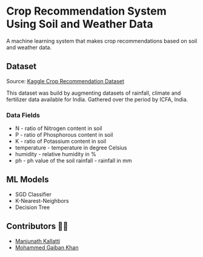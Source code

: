 # Crop Recommendation System Using Soil and Weather Data

A machine learning system that makes crop recommendations based on soil and weather data.

## Dataset

Source: [Kaggle Crop Recommendation Dataset](https://www.kaggle.com/datasets/siddharthss/crop-recommendation-dataset?resource=download)

This dataset was build by augmenting datasets of rainfall, climate and fertilizer data available for India. Gathered over the period by ICFA, India.

### Data Fields

- N - ratio of Nitrogen content in soil
- P - ratio of Phosphorous content in soil
- K - ratio of Potassium content in soil
- temperature - temperature in degree Celsius
- humidity - relative humidity in %
- ph - ph value of the soil
rainfall - rainfall in mm

## ML Models

- SGD Classifier
- K-Nearest-Neighbors
- Decision Tree

## Contributors 👨‍💻

- [Manjunath Kallatti](https://github.com/manjunath7901)
- [Mohammed Gaiban Khan](https://github.com/Gaiban-Khan)


